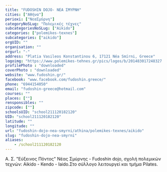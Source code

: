 ```yaml
---
title: "FUDOSHIN DOJO- ΝΕΑ ΣΜΥΡΝΗ"
cities: ["Αθήνα"]
perioxi: ["ΝεαΣμύρνη"]
categoryNoSLug: "Πολεμικές τέχνες"
subcategoriesNoSLug: ["Aikido"]
categories: ["polemikes-texnes"]
subcategories: ["aikido"]
orgUID: ""
organisation: ""
orgurl: "-"
address: "Platia Vasileos Konstantinou 6, 17121 Néa Smírni, Greece"
logoimg: "https://www.polemikes-tehnes.gr/pics/logos/b/201483017248327.jpg"
profilePhoto : "downloaded"
coverPhoto : "downloaded"
website: "www.fudoshin.gr/"
facebook: "www.facebook.com/fudoshin.greece/"
phone: "6944154050"
email: "fudoshin-greece@hotmail.com"
courses: ""
places: [""]
rensponsibles: ""
zipcode: [""]
schoolsUID: "school211120182120"
UID: "school211120182120"
latitude: ""
longitude: ""
url: "fudoshin-dojo-nea-smyrni/athina/polemikes-texnes/aikido"
slug: "fudoshin-dojo-nea-smyrni"
aliases:
    - /school211120182120
---
```



Α. Σ. &quot;Εύξεινος Πόντος&quot; Νέας Σμύρνης - Fudoshin dojo, σχολή πολεμικών τεχνών: Aikido - Kendo - Iaido.Στο σύλλογο λειτουργεί και τμήμα Pilates.

